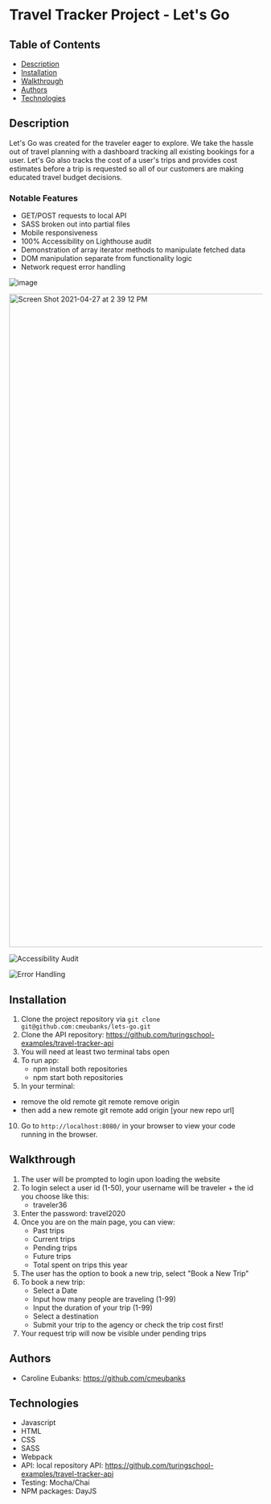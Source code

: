 # Travel Tracker Project - Let's Go

## Table of Contents
* [Description](#description)
* [Installation](#installation)
* [Walkthrough](#walkthrough)
* [Authors](#authors)
* [Technologies](#technologies)

## Description

Let's Go was created for the traveler eager to explore. We take the hassle out of travel planning with a dashboard tracking all existing bookings for a user. Let's Go also tracks the cost of a user's trips and provides cost estimates before a trip is requested so all of our customers are making educated travel budget decisions.


### Notable Features
* GET/POST requests to local API
* SASS broken out into partial files
* Mobile responsiveness
* 100% Accessibility on Lighthouse audit
* Demonstration of array iterator methods to manipulate fetched data
* DOM manipulation separate from functionality logic
* Network request error handling


![image](https://user-images.githubusercontent.com/73092355/116330096-01a75100-a78a-11eb-8b81-1dafcd898b35.png)

<img width="1297" alt="Screen Shot 2021-04-27 at 2 39 12 PM" src="https://user-images.githubusercontent.com/73092355/116330123-12f05d80-a78a-11eb-8b1e-5c0bf0330283.png">

![Accessibility Audit](<img width="1297" alt="Screen Shot 2021-04-27 at 2 39 12 PM" src="https://user-images.githubusercontent.com/73092355/116330123-12f05d80-a78a-11eb-8b1e-5c0bf0330283.png">)

![Error Handling]()

## Installation
1. Clone the project repository via `git clone git@github.com:cmeubanks/lets-go.git`
2. Clone the API repository: https://github.com/turingschool-examples/travel-tracker-api
3. You will need at least two terminal tabs open
4. To run app:
    - npm install both repositories
    - npm start both repositories
9. In your terminal:
  - remove the old remote git remote remove origin
  - then add a new remote git remote add origin [your new repo url]
10. Go to `http://localhost:8080/` in your browser to view your code running in the browser.


## Walkthrough

1. The user will be prompted to login upon loading the website
2. To login select a user id (1-50), your username will be traveler + the id you choose like this:
      - traveler36
3. Enter the password: travel2020
4. Once you are on the main page, you can view:
    - Past trips
    - Current trips
    - Pending trips
    - Future trips
    - Total spent on trips this year
5. The user has the option to book a new trip, select "Book a New Trip"
6. To book a new trip:
    - Select a Date
    - Input how many people are traveling (1-99)
    - Input the duration of your trip (1-99)
    - Select a destination
    - Submit your trip to the agency or check the trip cost first!
7. Your request trip will now be visible under pending trips

## Authors

- Caroline Eubanks: https://github.com/cmeubanks

## Technologies

- Javascript
- HTML
- CSS
- SASS
- Webpack
- API: local repository API: https://github.com/turingschool-examples/travel-tracker-api
- Testing: Mocha/Chai
- NPM packages: DayJS
